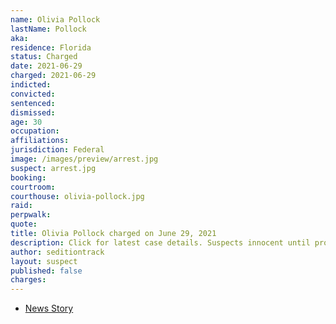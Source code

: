 ```yaml
---
name: Olivia Pollock
lastName: Pollock
aka:
residence: Florida
status: Charged
date: 2021-06-29
charged: 2021-06-29
indicted:
convicted:
sentenced:
dismissed:
age: 30
occupation:
affiliations:
jurisdiction: Federal
image: /images/preview/arrest.jpg
suspect: arrest.jpg
booking:
courtroom:
courthouse: olivia-pollock.jpg
raid:
perpwalk:
quote:
title: Olivia Pollock charged on June 29, 2021
description: Click for latest case details. Suspects innocent until proven guilty.
author: seditiontrack
layout: suspect
published: false
charges:
---
```

- [News Story](https://www.tampabay.com/news/florida/2021/06/30/plant-city-man-two-others-arrested-in-jan-6-capitol-siege/)
